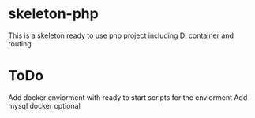 # skeleton-php
This is a skeleton ready to use php project including DI container and routing

# ToDo
Add docker enviorment with ready to start scripts for the enviorment
Add mysql docker optional
